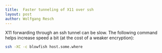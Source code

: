 ```yaml
---
title:  Faster tunneling of X11 over ssh
layout: post
author: Wolfgang Resch
---
```



X11 forwarding through an ssh tunnel can be slow. The following
command helps increase speed a bit (at the cost of a weaker
encryption):

```bash
ssh -XC -c blowfish host.some.where
```
